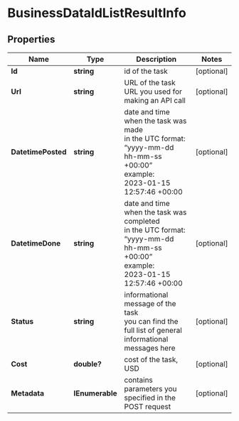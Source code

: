 # BusinessDataIdListResultInfo


## Properties

| Name | Type | Description | Notes |
|------------ | ------------- | ------------- | -------------|
**Id** | **string** | id of the task |[optional]|
**Url** | **string** | URL of the task<br>URL you used for making an API call |[optional]|
**DatetimePosted** | **string** | date and time when the task was made<br>in the UTC format: “yyyy-mm-dd hh-mm-ss +00:00”<br>example:<br>2023-01-15 12:57:46 +00:00 |[optional]|
**DatetimeDone** | **string** | date and time when the task was completed<br>in the UTC format: “yyyy-mm-dd hh-mm-ss +00:00”<br>example:<br>2023-01-15 12:57:46 +00:00 |[optional]|
**Status** | **string** | informational message of the task<br>you can find the full list of general informational messages here |[optional]|
**Cost** | **double?** | cost of the task, USD |[optional]|
**Metadata** | **IEnumerable<string>** | contains parameters you specified in the POST request |[optional]|